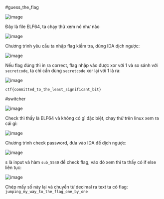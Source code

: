 #guess_the_flag

![image](https://github.com/perrittoo/Writeups/assets/69895129/55cca493-ec92-47d2-b997-a2a8251a1af8)

Đây là file ELF64, ta chạy thử xem nó như nào

![image](https://github.com/perrittoo/Writeups/assets/69895129/54045e74-01c3-4c2c-aa6b-7be2b7e1a650)

Chương trình yêu cầu ta nhập flag kiểm tra, dùng IDA dịch ngược:

![image](https://github.com/perrittoo/Writeups/assets/69895129/00872a9a-f756-40ae-999c-5fda6dcb9141)

Nếu flag đúng thì in ra correct, flag nhập vào được xor với 1 và so sánh với `secretcode`, ta chỉ cần dùng `secretcode` xor lại với 1 là ra:

![image](https://github.com/perrittoo/Writeups/assets/69895129/ee20d116-d5d7-4f39-9daa-4442a63ed21f)

`ctf{committed_to_the_least_significant_bit}`

#switcher

![image](https://github.com/perrittoo/Writeups/assets/69895129/5976a5ae-366c-426d-a4d5-55565b423d7e)

Check thì thấy là ELF64 và không có gì đặc biệt, chạy thử trên linux xem ra cái gì:

![image](https://github.com/perrittoo/Writeups/assets/69895129/e061f090-7001-45fb-9516-9267fec4df03)

Chương trình check password, đưa vào IDA để dịch ngược:

![image](https://github.com/perrittoo/Writeups/assets/69895129/3043862c-8d2f-457b-ba2f-b709a1c5c32d)

s là input và hàm `sub_5540` để check flag, vào đó xem thì ta thấy có if else liên tục:

![image](https://github.com/perrittoo/Writeups/assets/69895129/bbe06886-7d94-4c90-a12e-753cc60a7154)

Chép mấy số này lại và chuyển từ decimal ra text ta có flag: `jumping_my_way_to_the_flag_one_by_one`
